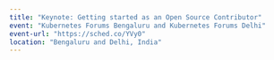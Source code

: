 ```yaml
---
title: "Keynote: Getting started as an Open Source Contributor"
event: "Kubernetes Forums Bengaluru and Kubernetes Forums Delhi"
event-url: "https://sched.co/YVy0"
location: "Bengaluru and Delhi, India"
---
```

